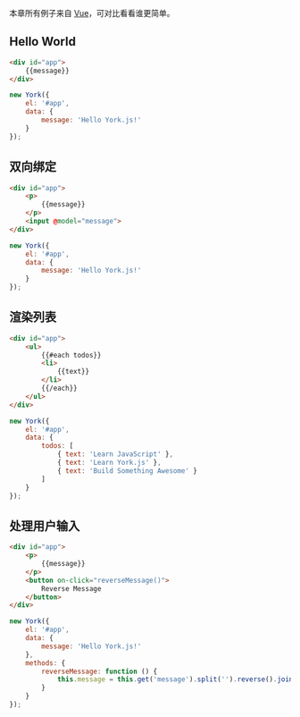 本章所有例子来自 [Vue](http://cn.vuejs.org/guide/)，可对比看看谁更简单。

## Hello World

```html
<div id="app">
    {{message}}
</div>
```

```javascript
new York({
    el: '#app', 
    data: { 
        message: 'Hello York.js!'
    }
});
```


## 双向绑定

```html
<div id="app">
    <p>
        {{message}}
    </p>
    <input @model="message">
</div>
```

```javascript
new York({
    el: '#app', 
    data: { 
        message: 'Hello York.js!'
    }
});
```

## 渲染列表

```html
<div id="app">
    <ul>
        {{#each todos}}        
        <li>
            {{text}}
        </li>
        {{/each}}
    </ul>
</div>
```


```javascript
new York({ 
    el: '#app', 
    data: { 
        todos: [ 
            { text: 'Learn JavaScript' }, 
            { text: 'Learn York.js' }, 
            { text: 'Build Something Awesome' } 
        ]
    }
});
```

## 处理用户输入

```html
<div id="app">
    <p>
        {{message}}
    </p>
    <button on-click="reverseMessage()">
        Reverse Message
    </button>
</div>
```

```javascript
new York({ 
    el: '#app', 
    data: { 
        message: 'Hello York.js!'
    }, 
    methods: { 
        reverseMessage: function () { 
            this.message = this.get('message').split('').reverse().join('')
        }
    }
});
```